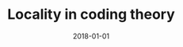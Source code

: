 ---
title: "Locality in coding theory"
collection: publications
category: publications
permalink: /publication/2018-01-01-Locality-in-coding-theory
date: 2018-01-01
venue: 'Ph.D. Thesis'
paperurl: 'https://dataspace.princeton.edu/handle/88435/dsp01ng451m268'
citation: ' Sivakanth Gopi, &quot;Locality in coding theory.&quot; Ph.D. Thesis, 2018.'
---